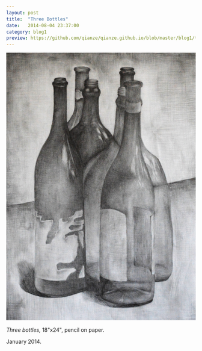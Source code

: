 ```yaml
---
layout: post
title:  "Three Bottles"
date:   2014-08-04 23:37:00
category: blog1
preview: https://github.com/qianze/qianze.github.io/blob/master/blog1/thumbnails/DSC_0028.JPG?raw=true
---
```


![Picture 1](https://github.com/qianze/qianze.github.io/blob/master/blog1/images/DSC_0028.JPG?raw=true)

<i>Three bottles,</i> 18"x24", pencil on paper.

January 2014.

